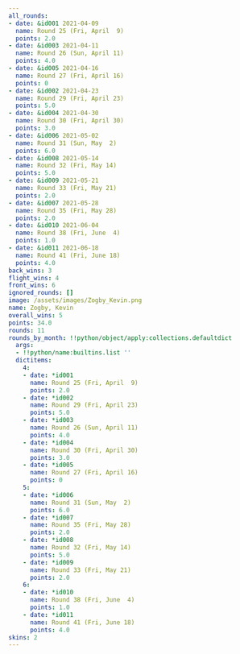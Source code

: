 ```yaml
---
all_rounds:
- date: &id001 2021-04-09
  name: Round 25 (Fri, April  9)
  points: 2.0
- date: &id003 2021-04-11
  name: Round 26 (Sun, April 11)
  points: 4.0
- date: &id005 2021-04-16
  name: Round 27 (Fri, April 16)
  points: 0
- date: &id002 2021-04-23
  name: Round 29 (Fri, April 23)
  points: 5.0
- date: &id004 2021-04-30
  name: Round 30 (Fri, April 30)
  points: 3.0
- date: &id006 2021-05-02
  name: Round 31 (Sun, May  2)
  points: 6.0
- date: &id008 2021-05-14
  name: Round 32 (Fri, May 14)
  points: 5.0
- date: &id009 2021-05-21
  name: Round 33 (Fri, May 21)
  points: 2.0
- date: &id007 2021-05-28
  name: Round 35 (Fri, May 28)
  points: 2.0
- date: &id010 2021-06-04
  name: Round 38 (Fri, June  4)
  points: 1.0
- date: &id011 2021-06-18
  name: Round 41 (Fri, June 18)
  points: 4.0
back_wins: 3
flight_wins: 4
front_wins: 6
ignored_rounds: []
image: /assets/images/Zogby_Kevin.png
name: Zogby, Kevin
overall_wins: 5
points: 34.0
rounds: 11
rounds_by_month: !!python/object/apply:collections.defaultdict
  args:
  - !!python/name:builtins.list ''
  dictitems:
    4:
    - date: *id001
      name: Round 25 (Fri, April  9)
      points: 2.0
    - date: *id002
      name: Round 29 (Fri, April 23)
      points: 5.0
    - date: *id003
      name: Round 26 (Sun, April 11)
      points: 4.0
    - date: *id004
      name: Round 30 (Fri, April 30)
      points: 3.0
    - date: *id005
      name: Round 27 (Fri, April 16)
      points: 0
    5:
    - date: *id006
      name: Round 31 (Sun, May  2)
      points: 6.0
    - date: *id007
      name: Round 35 (Fri, May 28)
      points: 2.0
    - date: *id008
      name: Round 32 (Fri, May 14)
      points: 5.0
    - date: *id009
      name: Round 33 (Fri, May 21)
      points: 2.0
    6:
    - date: *id010
      name: Round 38 (Fri, June  4)
      points: 1.0
    - date: *id011
      name: Round 41 (Fri, June 18)
      points: 4.0
skins: 2
---
```

